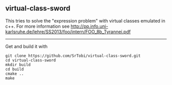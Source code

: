 virtual-class-sword
-------------------

This tries to solve the "expression problem" with virtual classes emulated in c++.
For more information see http://pp.info.uni-karlsruhe.de/lehre/SS2013/foo/intern/FOO_8b_Tyrannei.pdf


-------------------

Get and build it with

    git clone https://github.com/SrTobi/virtual-class-sword.git
	cd virtual-class-sword
	mkdir build
	cd build
	cmake ..
	make
	
	